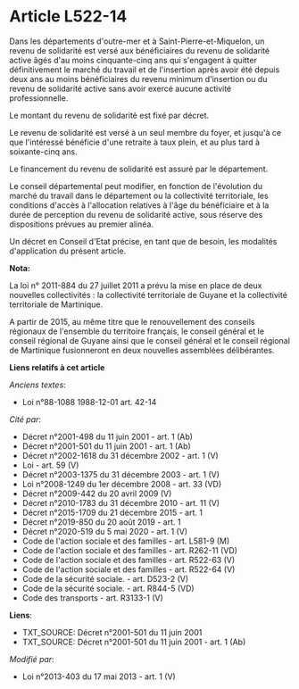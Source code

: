 # Article L522-14

Dans les départements d'outre-mer et à Saint-Pierre-et-Miquelon, un revenu de solidarité est versé aux bénéficiaires du
revenu de solidarité active âgés d'au moins cinquante-cinq ans qui s'engagent à quitter définitivement le marché du travail
et de l'insertion après avoir été depuis deux ans au moins bénéficiaires du revenu minimum d'insertion ou du revenu de
solidarité active sans avoir exercé aucune activité professionnelle.

Le montant du revenu de solidarité est fixé par décret.

Le revenu de solidarité est versé à un seul membre du foyer, et jusqu'à ce que l'intéressé bénéficie d'une retraite à taux
plein, et au plus tard à soixante-cinq ans.

Le financement du revenu de solidarité est assuré par le département.

Le conseil départemental peut modifier, en fonction de l'évolution du marché du travail dans le département ou la
collectivité territoriale, les conditions d'accès à l'allocation relatives à l'âge du bénéficiaire et à la durée de
perception du revenu de solidarité active, sous réserve des dispositions prévues au premier alinéa.

Un décret en Conseil d'Etat précise, en tant que de besoin, les modalités d'application du présent article.

**Nota:**

La loi n° 2011-884 du 27 juillet 2011 a prévu la mise en place de deux nouvelles collectivités : la collectivité territoriale
de Guyane et la collectivité territoriale de Martinique.

A partir de 2015, au même titre que le renouvellement des conseils régionaux de l'ensemble du territoire français, le conseil
général et le conseil régional de Guyane ainsi que le conseil général et le conseil régional de Martinique fusionneront en
deux nouvelles assemblées délibérantes.

**Liens relatifs à cet article**

_Anciens textes_:

  - Loi n°88-1088 1988-12-01 art. 42-14

_Cité par_:

  - Décret n°2001-498 du 11 juin 2001 - art. 1 (Ab)
  - Décret n°2001-501 du 11 juin 2001 - art. 1 (Ab)
  - Décret n°2002-1618 du 31 décembre 2002 - art. 1 (V)
  - Loi - art. 59 (V)
  - Décret n°2003-1375 du 31 décembre 2003 - art. 1 (V)
  - Loi n°2008-1249 du 1er décembre 2008 - art. 33 (VD)
  - Décret n°2009-442 du 20 avril 2009 (V)
  - Décret n°2010-1783 du 31 décembre 2010 - art. 11 (V)
  - Décret n°2015-1709 du 21 décembre 2015 - art. 1
  - Décret n°2019-850 du 20 août 2019 - art. 1
  - Décret n°2020-519 du 5 mai 2020 - art. 1 (V)
  - Code de l'action sociale et des familles - art. L581-9 (M)
  - Code de l'action sociale et des familles - art. R262-11 (VD)
  - Code de l'action sociale et des familles - art. R522-63 (V)
  - Code de l'action sociale et des familles - art. R522-64 (V)
  - Code de la sécurité sociale. - art. D523-2 (V)
  - Code de la sécurité sociale. - art. R844-5 (VD)
  - Code des transports - art. R3133-1 (V)

**Liens**:

  - TXT_SOURCE: Décret n°2001-501 du 11 juin 2001
  - TXT_SOURCE: Décret n°2001-501 du 11 juin 2001 - art. 1 (Ab)

_Modifié par_:

  - Loi n°2013-403 du 17 mai 2013 - art. 1 (V)
